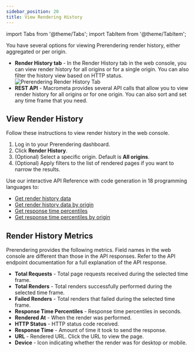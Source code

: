 ```yaml
---
sidebar_position: 20
title: View Rendering History
---
```

import Tabs from '@theme/Tabs';
import TabItem from '@theme/TabItem';

You have several options for viewing Prerendering render history, either aggregated or per origin.

- **Render History tab** - In the Render History tab in the web console, you can view render history for all origins or for a single origin. You can also filter the history view based on HTTP status.
  ![Prerendering Render History Tab](/img/photoniq/prerendering/view-render-history.png)
- **REST API** - Macrometa provides several API calls that allow you to view render history for all origins or for one origin. You can also sort and set any time frame that you need.

## View Render History

<Tabs groupId="operating-systems">
<TabItem value="console" label="Web Console">

Follow these instructions to view render history in the web console.

1. Log in to your Prerendering dashboard.
2. Click **Render History**.
3. (Optional) Select a specific origin. Default is **All origins**.
4. (Optional) Apply filters to the list of rendered pages if you want to narrow the results.

</TabItem>
<TabItem value="api" label="REST API">

Use our interactive API Reference with code generation in 18 programming languages to:

- [Get render history data](https://www.macrometa.com/docs/apiPrerendering#/paths/api-prerender-v1-history-render/get)
- [Get render history data by origin](https://www.macrometa.com/docs/apiPrerendering#/paths/api-prerender-v1-history-render-origin/get)
- [Get response time percentiles](https://www.macrometa.com/docs/apiPrerendering#/paths/api-prerender-v1-metrics-percentiles-responsetime/get)
- [Get response time percentiles by origin](https://www.macrometa.com/docs/apiPrerendering#/paths/api-prerender-v1-metrics-percentiles-responsetime-origin/get)

</TabItem>
</Tabs>

## Render History Metrics

Prerendering provides the following metrics. Field names in the web console are different than those in the API responses. Refer to the API endpoint documentation for a full explanation of the API response.

- **Total Requests** - Total page requests received during the selected time frame.
- **Total Renders** - Total renders successfully performed during the selected time frame.
- **Failed Renders** - Total renders that failed during the selected time frame.
- **Response Time Percentiles** - Response time percentiles in seconds.
- **Rendered At** - When the render was performed.
- **HTTP Status** - HTTP status code received.
- **Response Time** - Amount of time it took to send the response.
- **URL** - Rendered URL. Click the URL to view the page.
- **Device** - Icon indicating whether the render was for desktop or mobile.
